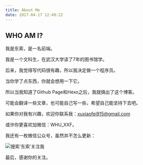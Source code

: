 ```yaml
---
title: About Me
date: 2017-04-17 12:49:22
---
```


## WHO AM I?

我是东索，是一名前端。

我是一个文科生，在武汉大学读了7年的图书馆学。

后来，我觉得写代码很有趣，所以我决定做一个程序员。

当你学了点东西，你就会想用一下它。

所以当我知道了Github Page和Hexo之后，我就搞出了这个博客。

可能会翻译一些文章，也可能自己写一些，希望自己能坚持下去吧。

如果你对我有兴趣，欢迎你联系我：xuxiaofei915@gmail.com

或许你更喜欢加微信：WHU_XXF。

我还有一枚微信公众号，虽然并不怎么更新：

<img src="../../../resource/qr_wxmp.jpg" alt="搜索‘东索’关注我"/>

最后，感谢你的关注。